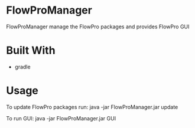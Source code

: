 # FlowProManager
FlowProManager manage the FlowPro packages and provides FlowPro GUI

# Built With
* gradle

# Usage

To update FlowPro packages run: java -jar FlowProManager.jar update

To run GUI: java -jar FlowProManager.jar GUI
